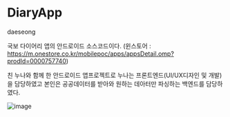 # DiaryApp
daeseong

국보 다이어리 앱의 안드로이드 소스코드이다. (윈스토어 : https://m.onestore.co.kr/mobilepoc/apps/appsDetail.omp?prodId=0000757740)

친 누나와 함께 한 안드로이드 앱프로젝트로
누나는 프론트엔드(UI/UX디자인 및 개발)을 담당하였고 본인은 공공데이터를 받아와 원하는 데아터만 파싱하는 백엔드를 담당하였다.



![image](https://user-images.githubusercontent.com/69894461/144606976-b428ea5e-e924-4c2b-936b-3f0347d2018e.png)


